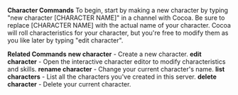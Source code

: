 **Character Commands**
To begin, start by making a new character by typing "new character [CHARACTER NAME]" in a channel with Cocoa. Be sure to replace [CHARACTER NAME] with the actual name of your character. Cocoa will roll characteristics for your character, but you're free to modify them as you like later by typing "edit character".

__Related Commands__
**new character** - Create a new character.
**edit character** - Open the interactive character editor to modify characteristics and skills.
**rename character** - Change your current character's name.
**list characters** - List all the characters you've created in this server.
**delete character** - Delete your current character.
